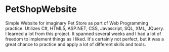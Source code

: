 # PetShopWebsite
Simple Website for imaginary Pet Store as part of Web Programming practice. 
Utilizes C#, HTML5, ASP.NET, CSS, Javascript, SQL, XML, JQuery. 
I learned a lot from this project. It spanned several weeks and I had a lot of freedom to implement things as I liked. 
It's certainly not perfect, but it was a great chance to practice and apply a lot of different skills and tools. 
